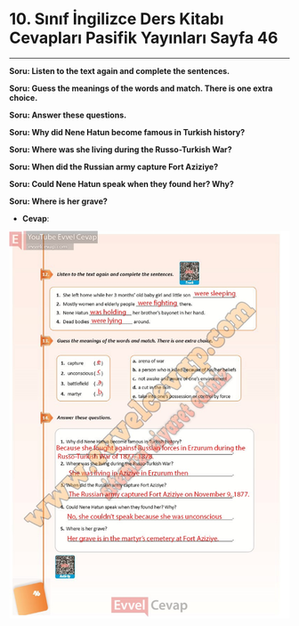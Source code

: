 # 10. Sınıf İngilizce Ders Kitabı Cevapları Pasifik Yayınları Sayfa 46

---

**Soru: Listen to the text again and complete the sentences.**

**Soru: Guess the meanings of the words and match. There is one extra choice.**

**Soru: Answer these questions.**

**Soru: Why did Nene Hatun become famous in Turkish history?**

**Soru: Where was she living during the Russo-Turkish War?**

**Soru: When did the Russian army capture Fort Aziziye?**

**Soru: Could Nene Hatun speak when they found her? Why?**

**Soru: Where is her grave?**

-   **Cevap**:

![Image 1](./image_1.jpg)